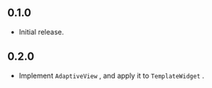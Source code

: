 ## 0.1.0

* Initial release.

## 0.2.0

* Implement `AdaptiveView` , and apply it to `TemplateWidget` .

